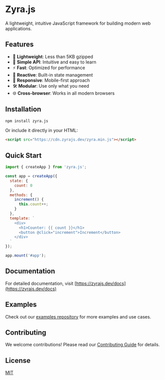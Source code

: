 # Zyra.js

A lightweight, intuitive JavaScript framework for building modern web applications.

## Features

- 🚀 **Lightweight**: Less than 5KB gzipped
- 🎯 **Simple API**: Intuitive and easy to learn
- ⚡ **Fast**: Optimized for performance
- 🔄 **Reactive**: Built-in state management
- 📱 **Responsive**: Mobile-first approach
- 🛠️ **Modular**: Use only what you need
- 🌐 **Cross-browser**: Works in all modern browsers

## Installation

```bash
npm install zyra.js
```

Or include it directly in your HTML:

```html
<script src="https://cdn.zyrajs.dev/zyra.min.js"></script>
```

## Quick Start

```javascript
import { createApp } from 'zyra.js';

const app = createApp({
  state: {
    count: 0
  },
  methods: {
    increment() {
      this.count++;
    }
  },
  template: `
    <div>
      <h1>Counter: {{ count }}</h1>
      <button @click="increment">Increment</button>
    </div>
  `
});

app.mount('#app');
```

## Documentation

For detailed documentation, visit [https://zyrajs.dev/docs](https://zyrajs.dev/docs)

## Examples

Check out our [examples repository](https://github.com/paulo-victor/zyra.js-examples) for more examples and use cases.

## Contributing

We welcome contributions! Please read our [Contributing Guide](CONTRIBUTING.md) for details.

## License

[MIT](LICENSE)
